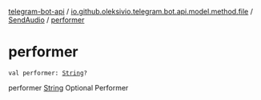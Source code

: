 [telegram-bot-api](../../index.md) / [io.github.oleksivio.telegram.bot.api.model.method.file](../index.md) / [SendAudio](index.md) / [performer](./performer.md)

# performer

`val performer: `[`String`](https://kotlinlang.org/api/latest/jvm/stdlib/kotlin/-string/index.html)`?`

performer [String](https://kotlinlang.org/api/latest/jvm/stdlib/kotlin/-string/index.html) Optional Performer

